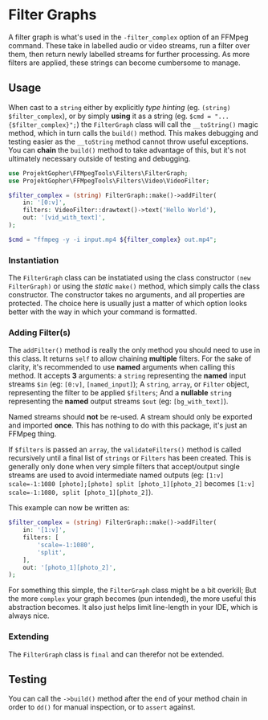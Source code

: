# Filter Graphs
A filter graph is what's used in the `-filter_complex` option of an FFMpeg command. These take in labelled audio or video streams, run a filter over them, then return newly labelled streams for further processing. As more filters are applied, these strings can become cumbersome to manage.

## Usage
When cast to a `string` either by explicitly _type hinting_ (eg. `(string) $filter_complex`), or by simply **using** it as a string (eg. `$cmd = "...{$filter_complex}";`) the `FilterGraph` class will call the `__toString()` magic method, which in turn calls the `build()` method. This makes debugging and testing easier as the `__toString` method cannot throw useful exceptions. You can **chain** the `build()` method to take advantage of this, but it's not ultimately necessary outside of testing and debugging.

```php
use ProjektGopher\FFMpegTools\Filters\FilterGraph;
use ProjektGopher\FFMpegTools\Filters\Video\VideoFilter;

$filter_complex = (string) FilterGraph::make()->addFilter(
    in: '[0:v]',
    filters: VideoFilter::drawtext()->text('Hello World'),
    out: '[vid_with_text]',
);

$cmd = "ffmpeg -y -i input.mp4 ${filter_complex} out.mp4";
```

### Instantiation
The `FilterGraph` class can be instatiated using the class constructor `(new FilterGraph)` or using the _static_ `make()` method, which simply calls the class constructor. The constructor takes no arguments, and all properties are protected. The choice here is usually just a matter of which option looks better with the way in which your command is formatted.

### Adding Filter(s)
The `addFilter()` method is really the only method you should need to use in this class. It returns `self` to allow chaining **multiple** filters. For the sake of clarity, it's recommended to use **named** arguments when calling this method. It accepts **3** arguments: a `string` representing the **named** input streams `$in` (eg: `[0:v]`, `[named_input]`); A `string`, `array`, or `Filter` object, representing the filter to be applied `$filters`; And a **nullable** `string` representing the **named** output streams `$out` (eg: `[bg_with_text]`).

Named streams should **not** be re-used. A stream should only be exported and imported **once**. This has nothing to do with this package, it's just an FFMpeg thing.

If `$filters` is passed an `array`, the `validateFilters()` method is called recursively until a final list of `strings` or `Filters` has been created. This is generally only done when very simple filters that accept/output single streams are used to avoid intermediate named outputs (eg: `[1:v] scale=-1:1080 [photo];[photo] split [photo_1][photo_2]` becomes `[1:v] scale=-1:1080, split [photo_1][photo_2]`).

This example can now be written as:
```php
$filter_complex = (string) FilterGraph::make()->addFilter(
    in: '[1:v]',
    filters: [
        'scale=-1:1080',
        'split',
    ],
    out: '[photo_1][photo_2]',
);
```

For something this simple, the `FilterGraph` class might be a bit overkill; But the more `complex` your graph becomes (pun intended), the more useful this abstraction becomes. It also just helps limit line-length in your IDE, which is always nice.

### Extending
The `FilterGraph` class is `final` and can therefor not be extended.

## Testing
You can call the `->build()` method after the end of your method chain in order to `dd()` for manual inspection, or to `assert` against.
